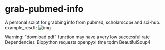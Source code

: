 # grab-pubmed-info
A personal script for grabbing info from pubmed, scholarscope and sci-hub.
example_result:
![img](https://github.com/Knight-oOf-Night/grab-pubmed-info/blob/master/example_result.jpg)

Warning: "download pdf" function may have a very low successful rate
Dependencies:
Biopython
requests
openpyxl
time
tqdm
BeautifulSoup4
